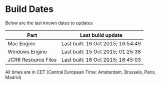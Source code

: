 # Build Dates

Below are the last known dates to updates

Part | Last build update
-----|-----
Mac Engine | Last built: 16 Oct 2015; 16:54:49
Windows Engine | Last built: 15 Oct 2015; 01:25:38
JCR6 Resource Files | Last built: 16 Oct 2015; 16:45:03
All times are in CET (Central European Time: Amsterdam, Brussels, Paris, Madrid)



